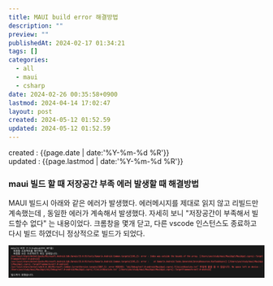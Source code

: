 ```yaml
---
title: MAUI build error 해결방법
description: ""
preview: ""
publishedAt: 2024-02-17 01:34:21
tags: []
categories:
  - all
  - maui
  - csharp
date: 2024-02-26 00:35:58+0900
lastmod: 2024-04-14 17:02:47
layout: post
created: 2024-05-12 01:52.59
updated: 2024-05-12 01:52.59
---
```


created : {{page.date | date:'%Y-%m-%d %R'}}  
updated : {{page.lastmod | date:'%Y-%m-%d %R'}}

### maui 빌드 할 때 저장공간 부족 에러 발생할 때 해결방법
MAUI 빌드시 아래와 같은 에러가 발생했다.
에러메시지를 제대로 읽지 않고 리빌드만 계속했는데 , 동일한 에러가 계속해서 발생했다.
자세히 보니 "저장공간이 부족해서 빌드할수 없다" 는 내용이었다. 
크롬창을 몇개 닫고, 다른 vscode 인스턴스도 종료하고 다시 빌드 하였더니 정상적으로 빌드가 되었다.

![](/assets/2024-04-13-22-49-00.png)
